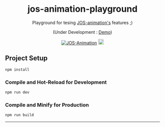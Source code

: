 <center>

# jos-animation-playground

Playground for tesing [JOS-animation's](https://github.com/jesvijonathan/JOS-Animation-Library) features ;)

(Under Development : [Demo](https://jesvijonathan.github.io/jos-animation-playground/))

<a
  target="\_blank"
  rel="noopener noreferrer nofollow"
  href="https://github.com/jesvijonathan/JOS-Animation-Library">
<img
    src="https://cdn.jsdelivr.net/gh/jesvijonathan/JOS-Animation-Library@master/res/badge/jos_github%20default.svg"
    alt="JOS-Animation"
    style="max-width: 100%;"/></a>
<a href="https://badge.fury.io/js/jos-animation"><img src="https://badge.fury.io/js/jos-animation.svg" alt="npm version" height="18"></a>

## </center>

## Project Setup

```sh
npm install
```

### Compile and Hot-Reload for Development

```sh
npm run dev
```

### Compile and Minify for Production

```sh
npm run build
```

---
